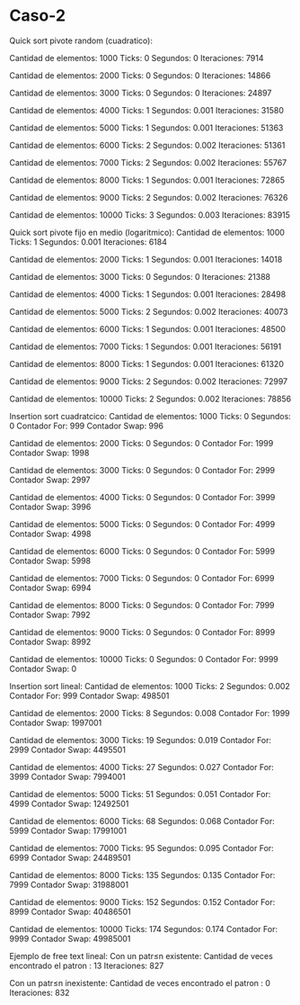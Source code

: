 # Caso-2
Quick sort pivote random (cuadratico):

Cantidad de elementos: 1000
Ticks: 0
Segundos: 0
Iteraciones: 7914

Cantidad de elementos: 2000
Ticks: 0
Segundos: 0
Iteraciones: 14866

Cantidad de elementos: 3000
Ticks: 0
Segundos: 0
Iteraciones: 24897

Cantidad de elementos: 4000
Ticks: 1
Segundos: 0.001
Iteraciones: 31580

Cantidad de elementos: 5000
Ticks: 1
Segundos: 0.001
Iteraciones: 51363

Cantidad de elementos: 6000
Ticks: 2
Segundos: 0.002
Iteraciones: 51361

Cantidad de elementos: 7000
Ticks: 2
Segundos: 0.002
Iteraciones: 55767

Cantidad de elementos: 8000
Ticks: 1
Segundos: 0.001
Iteraciones: 72865

Cantidad de elementos: 9000
Ticks: 2
Segundos: 0.002
Iteraciones: 76326

Cantidad de elementos: 10000
Ticks: 3
Segundos: 0.003
Iteraciones: 83915

Quick sort pivote fijo en medio (logaritmico):
Cantidad de elementos: 1000
Ticks: 1
Segundos: 0.001
Iteraciones: 6184

Cantidad de elementos: 2000
Ticks: 1
Segundos: 0.001
Iteraciones: 14018

Cantidad de elementos: 3000
Ticks: 0
Segundos: 0
Iteraciones: 21388

Cantidad de elementos: 4000
Ticks: 1
Segundos: 0.001
Iteraciones: 28498

Cantidad de elementos: 5000
Ticks: 2
Segundos: 0.002
Iteraciones: 40073

Cantidad de elementos: 6000
Ticks: 1
Segundos: 0.001
Iteraciones: 48500

Cantidad de elementos: 7000
Ticks: 1
Segundos: 0.001
Iteraciones: 56191

Cantidad de elementos: 8000
Ticks: 1
Segundos: 0.001
Iteraciones: 61320

Cantidad de elementos: 9000
Ticks: 2
Segundos: 0.002
Iteraciones: 72997

Cantidad de elementos: 10000
Ticks: 2
Segundos: 0.002
Iteraciones: 78856

Insertion sort cuadratcico:
Cantidad de elementos: 1000
Ticks: 0
Segundos: 0
Contador For: 999
Contador Swap: 996

Cantidad de elementos: 2000
Ticks: 0
Segundos: 0
Contador For: 1999
Contador Swap: 1998

Cantidad de elementos: 3000
Ticks: 0
Segundos: 0
Contador For: 2999
Contador Swap: 2997

Cantidad de elementos: 4000
Ticks: 0
Segundos: 0
Contador For: 3999
Contador Swap: 3996

Cantidad de elementos: 5000
Ticks: 0
Segundos: 0
Contador For: 4999
Contador Swap: 4998

Cantidad de elementos: 6000
Ticks: 0
Segundos: 0
Contador For: 5999
Contador Swap: 5998

Cantidad de elementos: 7000
Ticks: 0
Segundos: 0
Contador For: 6999
Contador Swap: 6994

Cantidad de elementos: 8000
Ticks: 0
Segundos: 0
Contador For: 7999
Contador Swap: 7992

Cantidad de elementos: 9000
Ticks: 0
Segundos: 0
Contador For: 8999
Contador Swap: 8992

Cantidad de elementos: 10000
Ticks: 0
Segundos: 0
Contador For: 9999
Contador Swap: 0

Insertion sort lineal:
Cantidad de elementos: 1000
Ticks: 2
Segundos: 0.002
Contador For: 999
Contador Swap: 498501

Cantidad de elementos: 2000
Ticks: 8
Segundos: 0.008
Contador For: 1999
Contador Swap: 1997001

Cantidad de elementos: 3000
Ticks: 19
Segundos: 0.019
Contador For: 2999
Contador Swap: 4495501

Cantidad de elementos: 4000
Ticks: 27
Segundos: 0.027
Contador For: 3999
Contador Swap: 7994001

Cantidad de elementos: 5000
Ticks: 51
Segundos: 0.051
Contador For: 4999
Contador Swap: 12492501

Cantidad de elementos: 6000
Ticks: 68
Segundos: 0.068
Contador For: 5999
Contador Swap: 17991001

Cantidad de elementos: 7000
Ticks: 95
Segundos: 0.095
Contador For: 6999
Contador Swap: 24489501

Cantidad de elementos: 8000
Ticks: 135
Segundos: 0.135
Contador For: 7999
Contador Swap: 31988001

Cantidad de elementos: 9000
Ticks: 152
Segundos: 0.152
Contador For: 8999
Contador Swap: 40486501

Cantidad de elementos: 10000
Ticks: 174
Segundos: 0.174
Contador For: 9999
Contador Swap: 49985001

Ejemplo de free text lineal:
Con un patr≤n existente:
Cantidad de veces encontrado el patron : 13
Iteraciones: 827

Con un patr≤n inexistente:
Cantidad de veces encontrado el patron : 0
Iteraciones: 832
